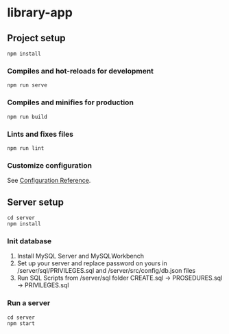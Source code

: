 # library-app

## Project setup
```
npm install
```

### Compiles and hot-reloads for development
```
npm run serve
```

### Compiles and minifies for production
```
npm run build
```

### Lints and fixes files
```
npm run lint
```

### Customize configuration
See [Configuration Reference](https://cli.vuejs.org/config/).

## Server setup
```
cd server
npm install
```
### Init database

1. Install MySQL Server and MySQLWorkbench
2. Set up your server and replace password on yours in /server/sql/PRIVILEGES.sql and /server/src/config/db.json files
2. Run SQL Scripts from /server/sql folder
CREATE.sql -> PROSEDURES.sql -> PRIVILEGES.sql

### Run a server

```
cd server
npm start
```

